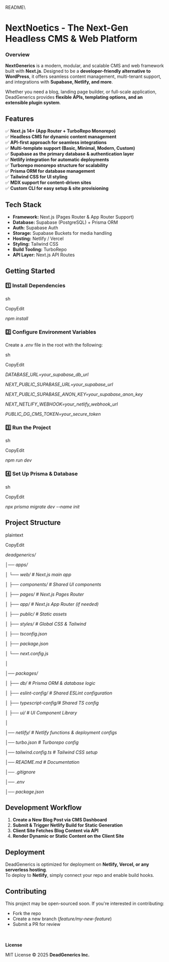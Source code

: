 README\

# **NextNoetics** - The Next-Gen Headless CMS & Web Platform

### **Overview**

**NextGenerics** is a modern, modular, and scalable CMS and web
framework built with **Next.js**. Designed to be a **developer-friendly
alternative to WordPress**, it offers seamless content management,
multi-tenant support, and integrations with **Supabase, Netlify, and
more**.

Whether you need a blog, landing page builder, or full-scale
application, DeadGenerics provides **flexible APIs, templating options,
and an extensible plugin system**.

## **Features**

✅ **Next.js 14+ (App Router + TurboRepo Monorepo)**\
✅ **Headless CMS for dynamic content management**\
✅ **API-first approach for seamless integrations**\
✅ **Multi-template support (Basic, Minimal, Modern, Custom)**\
✅ **Supabase as the primary database & authentication layer**\
✅ **Netlify integration for automatic deployments**\
✅ **Turborepo monorepo structure for scalability**\
✅ **Prisma ORM for database management**\
✅ **Tailwind CSS for UI styling**\
✅ **MDX support for content-driven sites**\
✅ **Custom CLI for easy setup & site provisioning**

## **Tech Stack**

-   **Framework:** Next.js (Pages Router & App Router Support)
-   **Database:** Supabase (PostgreSQL) + Prisma ORM
-   **Auth:** Supabase Auth
-   **Storage:** Supabase Buckets for media handling
-   **Hosting:** Netlify / Vercel
-   **Styling:** Tailwind CSS
-   **Build Tooling:** TurboRepo
-   **API Layer:** Next.js API Routes

## **Getting Started**

### **1️⃣ Install Dependencies**

sh

CopyEdit

*npm install*

### **2️⃣ Configure Environment Variables**

Create a *.env* file in the root with the following:

sh

CopyEdit

*DATABASE_URL=your_supabase_db_url*

*NEXT_PUBLIC_SUPABASE_URL=your_supabase_url*

*NEXT_PUBLIC_SUPABASE_ANON_KEY=your_supabase_anon_key*

*NEXT_NETLIFY_WEBHOOK=your_netlify_webhook_url*

*PUBLIC_DG_CMS_TOKEN=your_secure_token*

### **3️⃣ Run the Project**

sh

CopyEdit

*npm run dev*

### **4️⃣ Set Up Prisma & Database**

sh

CopyEdit

*npx prisma migrate dev \--name init*

## **Project Structure**

plaintext

CopyEdit

*deadgenerics/*

*│── apps/*

*│ └── web/ \# Next.js main app*

*│ ├── components/ \# Shared UI components*

*│ ├── pages/ \# Next.js Pages Router*

*│ ├── app/ \# Next.js App Router (if needed)*

*│ ├── public/ \# Static assets*

*│ ├── styles/ \# Global CSS & Tailwind*

*│ ├── tsconfig.json*

*│ ├── package.json*

*│ └── next.config.js*

*│*

*│── packages/*

*│ ├── db/ \# Prisma ORM & database logic*

*│ ├── eslint-config/ \# Shared ESLint configuration*

*│ ├── typescript-config/# Shared TS config*

*│ ├── ui/ \# UI Component Library*

*│*

*│── netlify/ \# Netlify functions & deployment configs*

*│── turbo.json \# Turborepo config*

*│── tailwind.config.ts \# Tailwind CSS setup*

*│── README.md \# Documentation*

*│── .gitignore*

*│── .env*

*│── package.json*

## **Development Workflow**

1.  **Create a New Blog Post via CMS Dashboard**
2.  **Submit & Trigger Netlify Build for Static Generation**
3.  **Client Site Fetches Blog Content via API**
4.  **Render Dynamic or Static Content on the Client Site**

## **Deployment**

DeadGenerics is optimized for deployment on **Netlify, Vercel, or any
serverless hosting**.\
To deploy to **Netlify**, simply connect your repo and enable build
hooks.

## **Contributing**

This project may be open-sourced soon. If you\'re interested in
contributing:

-   Fork the repo
-   Create a new branch (*feature/my-new-feature*)
-   Submit a PR for review

\
\
**License**

MIT License © 2025 **DeadGenerics Inc.**
